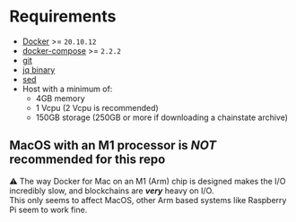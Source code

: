 # Requirements

- [Docker](./docker.md) >= `20.10.12`
- [docker-compose](./docker.md) >= `2.2.2`
- [git](https://git-scm.com/downloads)
- [jq binary](https://stedolan.github.io/jq/download/)
- [sed](https://www.gnu.org/software/sed/)
- Host with a minimum of:
  - 4GB memory
  - 1 Vcpu (2 Vcpu is recommended)
  - 150GB storage (250GB or more if downloading a chainstate archive)

## **MacOS with an M1 processor is _NOT_ recommended for this repo**

⚠️ The way Docker for Mac on an M1 (Arm) chip is designed makes the I/O incredibly slow, and blockchains are **_very_** heavy on I/O. \
This only seems to affect MacOS, other Arm based systems like Raspberry Pi seem to work fine.
